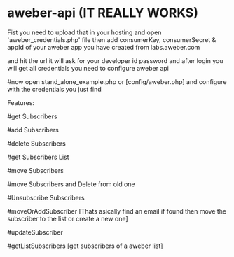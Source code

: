 # aweber-api (IT REALLY WORKS)

Fist you need to upload that in your hosting and open 'aweber_credentials.php' file then add 
consumerKey, consumerSecret & appId of your aweber app you have created from labs.aweber.com

and hit the url it will ask for your developer id password
and after login you will get all credentials you need to configure aweber api

#now open stand_alone_example.php or [config/aweber.php] and configure with the credentials you just find

Features: 

#get Subscribers

#add Subscribers

#delete Subscribers

#get Subscribers List

#move Subscribers

#move Subscribers and Delete from old one

#Unsubscribe Subscribers

#moveOrAddSubscriber [Thats asically find an email if found then move the subscriber to the list or create a new one]

#updateSubscriber

#getListSubscribers [get subscribers of a aweber list]
